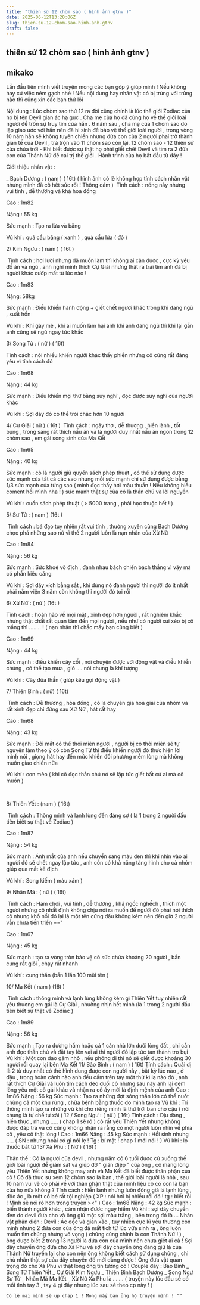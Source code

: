```yaml
---
title: "thiên sứ 12 chòm sao ( hình ảnh gtnv )"
date: 2025-06-12T13:20:06Z
slug: thien-su-12-chom-sao-hinh-anh-gtnv
draft: false
---
```


## thiên sứ 12 chòm sao ( hình ảnh gtnv )

## mikako

Lần đầu tiên mình viết truyện mong các bạn góp ý giúp mình ! Nếu không hay cứ việc ném gạch nhé ! Nếu nội dung hay nhân vật có bị trùng với trùng nào thì cũng xin các bạn thứ lỗi 
 
 
Nội dung : Lúc chòm sao thứ 12 ra đời cũng chính là lúc thế giới Zodiac của họ bị tên Devil gian ác hạ gục . Cha mẹ của họ đã cùng họ về thế giới loài người để trốn sự truy tìm của hắn . 6 năm sau , cha mẹ của 1 chòm sao do lập giao ước với hắn nên đã hi sinh để bảo vệ thế giới loài người , trong vòng 10 năm hắn sẽ không tuyên chiến nhưng đứa con của 2 người phaỉ trở thành gian tế của Devil , trà trộn vào 11 chòm sao còn lại. 12 chòm sao - 12 thiên sứ của chúa trời - Khi biết được sự thật họ phải giết chêt Devil và tìm ra 2 đứa con của Thánh Nữ để cai trị thế giới . Hành trình của họ bắt đầu từ đây !
 
Giới thiệu nhân vật :
 
_ Bạch Dương : ( nam ) ( 16t) ( hình ảnh có lẽ không hợp tính cách nhân vật nhưng mình đã cố hết sức rôì ! Thông cảm )
​ 
Tính cách : nóng nảy nhưng vui tính , dễ thương và khá hoà đồng
 
Cao : 1m82
 
Nặng : 55 kg
 
Sức mạnh : Tạo ra lửa và băng 
 
Vũ khí : quả cầu băng ( xanh ) , quả cầu lửa ( đỏ ) 
 
 
2/ Kim Ngưu : ( nam ) ( 16t ) 
 
​ 
Tính cách : hơi lười nhưng đã muốn làm thì không ai cản được , cực kỳ yêu đồ ăn và ngủ , anh nghĩ mình thích Cự Giải nhưng thật ra trái tim anh đã bị người khác cướp mất từ lúc nào !
 
Cao : 1m83
 
Nặng: 58kg
 
Sức mạnh : Điều khiển hành động + giết chết người khác trong khi đang ngủ , xuất hồn 
 
Vũ khí : Khí gây mê , khi ai muốn làm hại anh khi anh đang ngủ thì khi lại gần anh cũng sẽ ngủ ngay tức khắc 
 
 
3/ Song Tử : ( nữ ) ( 16t)
​ 
 
Tính cách : nói nhiều khiến người khác thấy phiền nhưng cô cũng rất đáng yêu vì tính cách đó
 
Cao : 1m68
 
Nặng : 44 kg 
 
Sức mạnh : Điều khiển mọi thứ bằng suy nghĩ , đọc được suy nghĩ của người khác
 
Vũ khí : Sợi dây đỏ có thể trói chặc hơn 10 người 
 
 
4/ Cự Giải ( nữ ) ( 16t )
​ 
Tính cách : ngây thơ , dễ thương , hiền lành , tốt bụng , trong sáng rất thích nấu ăn và là người duy nhất nấu ăn ngon trong 12 chòm sao , em gái song sinh của Ma Kết
 
Cao : 1m65
 
Nặng : 40 kg
 
Sức mạnh : cô là người giữ quyển sách phép thuật , có thể sử dụng được sức mạnh của tất cả các sao nhưng mỗi sức mạnh chỉ sử dụng được bằng 1/3 sức mạnh của từng sao ( mình đọc thấy hơi mâu thuẫn ! Nếu không hiểu coment hỏi mình nha ! ) sức mạnh thật sự của cô là thần chú và lời nguyền 
 
Vũ khí : cuốn sách phép thuật ( > 5000 trang , phải học thuộc hết ! ) 
 
 
5/ Sư Tử : ( nam ) (16t )
 
​ 
Tính cách : bá đạo tuy nhiên rất vui tính , thường xuyên cùng Bạch Dương chọc phá những sao nữ vì thế 2 người luôn là nạn nhân của Xử Nữ 
 
Cao : 1m84
 
Nặng : 56 kg
 
Sức mạnh : Sức khoẻ vô địch , đánh nhau bách chiến bách thắng vì vậy mà có phần kiêu căng
 
Vũ khí : Sợi dây xích bằng sắt , khi dùng nó đánh người thì người đó ít nhất phải nằm viện 3 năm còn không thì người đó toi rồi 
 
 
6/ Xử Nữ : ( nữ ) (16t )
 
​Tính cách : hoàn hảo về mọi mặt , xinh đẹp hơn người , rất nghiêm khắc nhưng thật chất rất quan tâm đến mọi ngươi , nếu như có người xui xẻo bị cô mắng thì ........ ! ( nạn nhân thì chắc mấy bạn cũng biết )
 
Cao : 1m69
 
Nặng : 44 kg
 
Sức mạnh : điều khiển cây cối , nói chuyện được với động vật và điều khiển chúng , có thể tạo mưa , gió .... nói chung là khí tượng 
 
Vũ khí : Cây đũa thần ( giúp kêu gọi động vật )
 
 
7/ Thiên Bình : ( nữ) ( 16t)
 
 ​​ 
Tính cách : Dễ thương , hòa đồng , cô là chuyên gia hoà giải của nhóm và rất xinh đẹp chỉ đứng sau Xử Nữ , hát rất hay
 
Cao : 1m68
 
Nặng : 43 kg
 
Sức mạnh : Đôi mắt có thể thôi miên người , người bị cô thôi miên sẽ tự nguyện làm theo ý cô còn Song Tử thì điều khiển người đó thực hiện lời mình nói , giọng hát hay đến mức khiến đối phương mềm lòng mà không muốn giao chiến nữa
 
Vũ khí : con mèo ( khi cô đọc thần chú nó sẽ lập tức giết bất cứ ai mà cô muốn )
 
 
 ​ 
 
8/ Thiên Yết : (nam ) ( 16t)
 
​ 
Tính cách : Thông minh và lạnh lùng đến đáng sợ ( là 1 trong 2 người đầu tiên biết sự thật về Zodiac )
 
Cao : 1m87
 
Nặng : 54 kg
 
Sức mạnh : Ánh mắt của anh nếu chuyển sang màu đen thì khi nhìn vào ai người đó sẽ chết ngay lập tức , anh còn có khả năng tàng hình cho cả nhóm giúp qua mắt kẻ địch
 
Vũ khí : Song kiếm ( màu xám )
 
9/ Nhân Mã : ( nữ ) ( 16t)
 
 
​ 
Tính cách : Ham chơi , vui tính , dễ thương , khá ngốc nghếch , thích một người nhưng cô nhất định không chịu nói ra muốn để người đó phải nói thích cô nhưng khổ nổi đó lại là một tên cứng đầu không kém nên đến giờ 2 người vẫn chưa tiến triển =="
 
Cao : 1m67 
 
Nặng : 45 kg
 
Sức mạnh : tạo ra vòng tròn bảo vệ có sức chứa khoảng 20 người , bắn cung rất giỏi , chạy rất nhanh 
 
Vũ khí : cung thần (bắn 1 lần 100 mũi tên )
 
 
10/ Ma Kết ( nam ) (16t )
 
​ 
Tính cách : thông minh và lạnh lùng không kém gì Thiên Yết tuy nhiên rất yêu thương em gái là Cự Giải , nhường nhịn hết mình (là 1 trong 2 người đầu tiên biết sự thật về Zodiac )
 
Cao : 1m89
 
Nặng : 56 kg
 
Sức mạnh : Tạo ra đường hầm hoặc cả 1 căn nhà lớn dưới lòng đất , chỉ cần anh đọc thần chú và đặt tay lên vai ai thì người đó lập tức tan thành tro bụi 
Vũ khí : Một con dao găm nhỏ , nếu phóng đi thì nó sẽ giết được khoảng 30 người rồi quay lại bên Ma Kết 
11/ Bảo Bình : ( nam ) ( 16t) 
​Tính cách : Quái dị là 2 từ duy nhất có thẻ hình dung được con người này , bất kỳ lúc nào , ở đâu , trong hoàn cảnh nào anh đều cầm trên tay một thứ kì lạ nào đó , anh rất thích Cự Giải và luôn tìm cách đeo đuổi cô nhưng sau này anh lại đem lòng yêu một cô gái khác và nhận ra cô ấy mới là định mệnh của anh 
Cao : 1m86
Nặng : 56 kg
Sức mạnh : Tạo ra những đợt sóng thần lớn có thể nuốt chửng cả một khu rừng , chữa bệnh bằng thuốc do mình tạo ra 
Vũ khí : Trí thông minh tạo ra những vũ khí cho riêng mình là thứ trời ban cho cậu ( nói chung là tự chế tự xài ) 
12 / Song Ngư : ( nữ ) ( 16t) 
​Tính cách : Dịu dàng , hiền thục , nhưng ..... ( chap 1 sẽ rõ  ) cô rất yêu Thiên Yết nhưng không được đáp trả và cô cũng không nhận ra rằng có một người luôn nhìn về phía cô , yêu cô thật lòng !
Cao : 1m66 
Nặng : 45 kg 
Sức mạnh : Hồi sinh nhưng ..... ( SN : nhưng hoài có gì nói lẹ ! Tg : bí mật ! chap 1 mới nói ! ) 
Vũ khí : lọ thuốc bất tử 
13/ Xà Phu : ( Nữ ) ( 16t )
 
 
 
 ​Thân thế : Cô là người của devil , nhưng năm cô 6 tuổi được cử xuống thế giới loài người để giám sát và giúp đỡ " gián điệp " của ông , cô mang lòng yêu Thiên Yết nhưng không may anh và Ma Kết đã biết được thân phận của cô ! Cô đã thực sự xem 12 chòm sao là bạn , thế giới loài người là nhà , sau 10 năm vui vẻ cô phải về với thân phận thật của mình liệu cô có còn là bạn của họ nữa không ? 
Tính cách : hiền lành nhưng luôn đóng giả là lạnh lùng , độc ác , là một cô bé rất tội nghiệp ( XP : nói hơi bị nhiều rồi đó ! tg : biết rồi ! Mình sẽ nói rõ hơn trong truyện ><" )
Cao : 1m68 
Nặng : 42 kg 
Sức mạnh : biến thành người khác , cảm nhận đươc nguy hiểm 
Vũ khí : sợi dây chuyền đen do devil đưa cho và ông giữ một sợi màu trắng , bên trong đó là ... 
Nhân vật phản diện : 
Devil : Ác độc và gian xảo , tuy nhiên cực kì yêu thương con mình nhưng 2 đứa con của ông đã mất tích từ lúc vừa sinh ra , ông luôn muốn tìm chúng nhưng vô vọng ( chúng cũng chính là con Thánh Nữ ! ) , ông được biết 2 trong 13 người là đứa con của mình nên chưa giết ai cả ! Sợi dây chuyền ông đưa cho Xà Phu và sợi dây chuyền ông đang giữ là của Thánh Nữ truyền lại cho con nên ông không biết cách sử dụng chúng , chỉ chủ nhân thật sự của dây chuyền đó mới dùng được ! Ông đưa vật quan trọng đó cho Xà Phu vì thật lòng ông tin tưởng cô ! 
Couple đây : 
Bảo Bình _ Song Tử
Thiên Yết _ Cự Giải 
Kim Ngưu _ Thiên Bình 
Bạch Dương _ Song Ngư
Sư Tử _ Nhân Mã 
Ma Kết _ Xử Nữ 
Xà Phu là ....... 
( truyện này lúc đầu sẽ có mối tình tay 3 , tay 4 gì đấy nhưng lúc sau sẽ theo cp này ! )
~~~~~~~~o0o~~~~~~~~
Có lẽ mai mình sẽ up chap 1 ! Mong mấy bạn ủng hộ truyện mình ! ^^